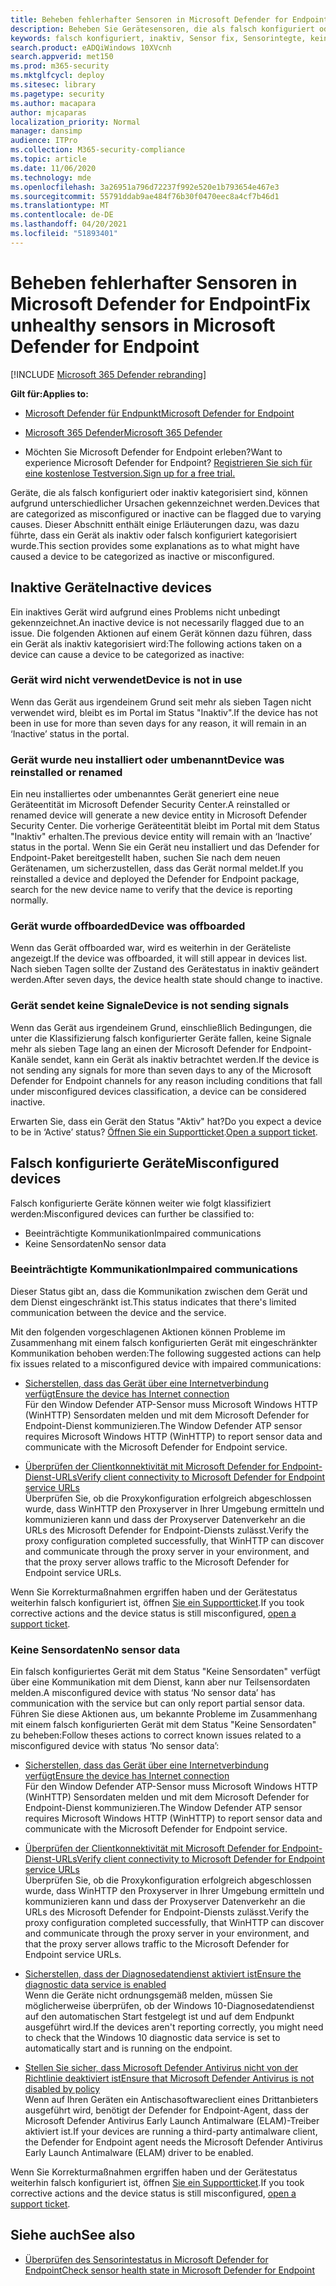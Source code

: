 ```yaml
---
title: Beheben fehlerhafter Sensoren in Microsoft Defender for Endpoint
description: Beheben Sie Gerätesensoren, die als falsch konfiguriert oder inaktiv melden, sodass der Dienst Daten vom Gerät empfängt.
keywords: falsch konfiguriert, inaktiv, Sensor fix, Sensorintegte, keine Sensordaten, Sensordaten, beeinträchtigte Kommunikation, Kommunikation
search.product: eADQiWindows 10XVcnh
search.appverid: met150
ms.prod: m365-security
ms.mktglfcycl: deploy
ms.sitesec: library
ms.pagetype: security
ms.author: macapara
author: mjcaparas
localization_priority: Normal
manager: dansimp
audience: ITPro
ms.collection: M365-security-compliance
ms.topic: article
ms.date: 11/06/2020
ms.technology: mde
ms.openlocfilehash: 3a26951a796d72237f992e520e1b793654e467e3
ms.sourcegitcommit: 55791ddab9ae484f76b30f0470eec8a4cf7b46d1
ms.translationtype: MT
ms.contentlocale: de-DE
ms.lasthandoff: 04/20/2021
ms.locfileid: "51893401"
---
```

# <a name="fix-unhealthy-sensors-in-microsoft-defender-for-endpoint"></a><span data-ttu-id="33d67-104">Beheben fehlerhafter Sensoren in Microsoft Defender for Endpoint</span><span class="sxs-lookup"><span data-stu-id="33d67-104">Fix unhealthy sensors in Microsoft Defender for Endpoint</span></span>

[!INCLUDE [Microsoft 365 Defender rebranding](../../includes/microsoft-defender.md)]

<span data-ttu-id="33d67-105">**Gilt für:**</span><span class="sxs-lookup"><span data-stu-id="33d67-105">**Applies to:**</span></span>
- [<span data-ttu-id="33d67-106">Microsoft Defender für Endpunkt</span><span class="sxs-lookup"><span data-stu-id="33d67-106">Microsoft Defender for Endpoint</span></span>](https://go.microsoft.com/fwlink/?linkid=2154037)
- [<span data-ttu-id="33d67-107">Microsoft 365 Defender</span><span class="sxs-lookup"><span data-stu-id="33d67-107">Microsoft 365 Defender</span></span>](https://go.microsoft.com/fwlink/?linkid=2118804)

- <span data-ttu-id="33d67-108">Möchten Sie Microsoft Defender for Endpoint erleben?</span><span class="sxs-lookup"><span data-stu-id="33d67-108">Want to experience Microsoft Defender for Endpoint?</span></span> [<span data-ttu-id="33d67-109">Registrieren Sie sich für eine kostenlose Testversion.</span><span class="sxs-lookup"><span data-stu-id="33d67-109">Sign up for a free trial.</span></span>](https://www.microsoft.com/microsoft-365/windows/microsoft-defender-atp?ocid=docs-wdatp-fixsensor-abovefoldlink)

<span data-ttu-id="33d67-110">Geräte, die als falsch konfiguriert oder inaktiv kategorisiert sind, können aufgrund unterschiedlicher Ursachen gekennzeichnet werden.</span><span class="sxs-lookup"><span data-stu-id="33d67-110">Devices that are categorized as misconfigured or inactive can be flagged due to varying causes.</span></span> <span data-ttu-id="33d67-111">Dieser Abschnitt enthält einige Erläuterungen dazu, was dazu führte, dass ein Gerät als inaktiv oder falsch konfiguriert kategorisiert wurde.</span><span class="sxs-lookup"><span data-stu-id="33d67-111">This section provides some explanations as to what might have caused a device to be categorized as inactive or misconfigured.</span></span>

## <a name="inactive-devices"></a><span data-ttu-id="33d67-112">Inaktive Geräte</span><span class="sxs-lookup"><span data-stu-id="33d67-112">Inactive devices</span></span>

<span data-ttu-id="33d67-113">Ein inaktives Gerät wird aufgrund eines Problems nicht unbedingt gekennzeichnet.</span><span class="sxs-lookup"><span data-stu-id="33d67-113">An inactive device is not necessarily flagged due to an issue.</span></span> <span data-ttu-id="33d67-114">Die folgenden Aktionen auf einem Gerät können dazu führen, dass ein Gerät als inaktiv kategorisiert wird:</span><span class="sxs-lookup"><span data-stu-id="33d67-114">The following actions taken on a device can cause a device to be categorized as inactive:</span></span>

### <a name="device-is-not-in-use"></a><span data-ttu-id="33d67-115">Gerät wird nicht verwendet</span><span class="sxs-lookup"><span data-stu-id="33d67-115">Device is not in use</span></span>

<span data-ttu-id="33d67-116">Wenn das Gerät aus irgendeinem Grund seit mehr als sieben Tagen nicht verwendet wird, bleibt es im Portal im Status "Inaktiv".</span><span class="sxs-lookup"><span data-stu-id="33d67-116">If the device has not been in use for more than seven days for any reason, it will remain in an ‘Inactive’ status in the portal.</span></span>

### <a name="device-was-reinstalled-or-renamed"></a><span data-ttu-id="33d67-117">Gerät wurde neu installiert oder umbenannt</span><span class="sxs-lookup"><span data-stu-id="33d67-117">Device was reinstalled or renamed</span></span>
<span data-ttu-id="33d67-118">Ein neu installiertes oder umbenanntes Gerät generiert eine neue Geräteentität im Microsoft Defender Security Center.</span><span class="sxs-lookup"><span data-stu-id="33d67-118">A reinstalled or renamed device will generate a new device entity in Microsoft Defender Security Center.</span></span> <span data-ttu-id="33d67-119">Die vorherige Geräteentität bleibt im Portal mit dem Status "Inaktiv" erhalten.</span><span class="sxs-lookup"><span data-stu-id="33d67-119">The previous device entity will remain with an ‘Inactive’ status in the portal.</span></span> <span data-ttu-id="33d67-120">Wenn Sie ein Gerät neu installiert und das Defender for Endpoint-Paket bereitgestellt haben, suchen Sie nach dem neuen Gerätenamen, um sicherzustellen, dass das Gerät normal meldet.</span><span class="sxs-lookup"><span data-stu-id="33d67-120">If you reinstalled a device and deployed the Defender for Endpoint package, search for the new device name to verify that the device is reporting normally.</span></span>

### <a name="device-was-offboarded"></a><span data-ttu-id="33d67-121">Gerät wurde offboarded</span><span class="sxs-lookup"><span data-stu-id="33d67-121">Device was offboarded</span></span>
<span data-ttu-id="33d67-122">Wenn das Gerät offboarded war, wird es weiterhin in der Geräteliste angezeigt.</span><span class="sxs-lookup"><span data-stu-id="33d67-122">If the device was offboarded, it will still appear in devices list.</span></span> <span data-ttu-id="33d67-123">Nach sieben Tagen sollte der Zustand des Gerätestatus in inaktiv geändert werden.</span><span class="sxs-lookup"><span data-stu-id="33d67-123">After seven days, the device health state should change to inactive.</span></span>

### <a name="device-is-not-sending-signals"></a><span data-ttu-id="33d67-124">Gerät sendet keine Signale</span><span class="sxs-lookup"><span data-stu-id="33d67-124">Device is not sending signals</span></span>
<span data-ttu-id="33d67-125">Wenn das Gerät aus irgendeinem Grund, einschließlich Bedingungen, die unter die Klassifizierung falsch konfigurierter Geräte fallen, keine Signale mehr als sieben Tage lang an einen der Microsoft Defender for Endpoint-Kanäle sendet, kann ein Gerät als inaktiv betrachtet werden.</span><span class="sxs-lookup"><span data-stu-id="33d67-125">If the device is not sending any signals for more than seven days to any of the Microsoft Defender for Endpoint channels for any reason including conditions that fall under misconfigured devices classification, a device can be considered inactive.</span></span> 

<span data-ttu-id="33d67-126">Erwarten Sie, dass ein Gerät den Status "Aktiv" hat?</span><span class="sxs-lookup"><span data-stu-id="33d67-126">Do you expect a device to be in ‘Active’ status?</span></span> <span data-ttu-id="33d67-127">[Öffnen Sie ein Supportticket](https://support.microsoft.com/getsupport?wf=0&tenant=ClassicCommercial&oaspworkflow=start_1.0.0.0&locale=en-us&supportregion=en-us&pesid=16055&ccsid=636206786382823561).</span><span class="sxs-lookup"><span data-stu-id="33d67-127">[Open a support ticket](https://support.microsoft.com/getsupport?wf=0&tenant=ClassicCommercial&oaspworkflow=start_1.0.0.0&locale=en-us&supportregion=en-us&pesid=16055&ccsid=636206786382823561).</span></span>

## <a name="misconfigured-devices"></a><span data-ttu-id="33d67-128">Falsch konfigurierte Geräte</span><span class="sxs-lookup"><span data-stu-id="33d67-128">Misconfigured devices</span></span>
<span data-ttu-id="33d67-129">Falsch konfigurierte Geräte können weiter wie folgt klassifiziert werden:</span><span class="sxs-lookup"><span data-stu-id="33d67-129">Misconfigured devices can further be classified to:</span></span>
- <span data-ttu-id="33d67-130">Beeinträchtigte Kommunikation</span><span class="sxs-lookup"><span data-stu-id="33d67-130">Impaired communications</span></span>
- <span data-ttu-id="33d67-131">Keine Sensordaten</span><span class="sxs-lookup"><span data-stu-id="33d67-131">No sensor data</span></span>

### <a name="impaired-communications"></a><span data-ttu-id="33d67-132">Beeinträchtigte Kommunikation</span><span class="sxs-lookup"><span data-stu-id="33d67-132">Impaired communications</span></span>
<span data-ttu-id="33d67-133">Dieser Status gibt an, dass die Kommunikation zwischen dem Gerät und dem Dienst eingeschränkt ist.</span><span class="sxs-lookup"><span data-stu-id="33d67-133">This status indicates that there's limited communication between the device and the service.</span></span>

<span data-ttu-id="33d67-134">Mit den folgenden vorgeschlagenen Aktionen können Probleme im Zusammenhang mit einem falsch konfigurierten Gerät mit eingeschränkter Kommunikation behoben werden:</span><span class="sxs-lookup"><span data-stu-id="33d67-134">The following suggested actions can help fix issues related to a misconfigured device with impaired communications:</span></span>

- [<span data-ttu-id="33d67-135">Sicherstellen, dass das Gerät über eine Internetverbindung verfügt</span><span class="sxs-lookup"><span data-stu-id="33d67-135">Ensure the device has Internet connection</span></span>](troubleshoot-onboarding.md#troubleshoot-onboarding-issues-on-the-device)</br>
  <span data-ttu-id="33d67-136">Für den Window Defender ATP-Sensor muss Microsoft Windows HTTP (WinHTTP) Sensordaten melden und mit dem Microsoft Defender for Endpoint-Dienst kommunizieren.</span><span class="sxs-lookup"><span data-stu-id="33d67-136">The Window Defender ATP sensor requires Microsoft Windows HTTP (WinHTTP) to report sensor data and communicate with the Microsoft Defender for Endpoint service.</span></span>

- [<span data-ttu-id="33d67-137">Überprüfen der Clientkonnektivität mit Microsoft Defender for Endpoint-Dienst-URLs</span><span class="sxs-lookup"><span data-stu-id="33d67-137">Verify client connectivity to Microsoft Defender for Endpoint service URLs</span></span>](configure-proxy-internet.md#verify-client-connectivity-to-microsoft-defender-for-endpoint-service-urls)</br>
  <span data-ttu-id="33d67-138">Überprüfen Sie, ob die Proxykonfiguration erfolgreich abgeschlossen wurde, dass WinHTTP den Proxyserver in Ihrer Umgebung ermitteln und kommunizieren kann und dass der Proxyserver Datenverkehr an die URLs des Microsoft Defender for Endpoint-Diensts zulässt.</span><span class="sxs-lookup"><span data-stu-id="33d67-138">Verify the proxy configuration completed successfully, that WinHTTP can discover and communicate through the proxy server in your environment, and that the proxy server allows traffic to the Microsoft Defender for Endpoint service URLs.</span></span>

<span data-ttu-id="33d67-139">Wenn Sie Korrekturmaßnahmen ergriffen haben und der Gerätestatus weiterhin falsch konfiguriert ist, öffnen [Sie ein Supportticket](https://go.microsoft.com/fwlink/?LinkID=761093&clcid=0x409).</span><span class="sxs-lookup"><span data-stu-id="33d67-139">If you took corrective actions and the device status is still misconfigured, [open a support ticket](https://go.microsoft.com/fwlink/?LinkID=761093&clcid=0x409).</span></span>

### <a name="no-sensor-data"></a><span data-ttu-id="33d67-140">Keine Sensordaten</span><span class="sxs-lookup"><span data-stu-id="33d67-140">No sensor data</span></span>
<span data-ttu-id="33d67-141">Ein falsch konfiguriertes Gerät mit dem Status "Keine Sensordaten" verfügt über eine Kommunikation mit dem Dienst, kann aber nur Teilsensordaten melden.</span><span class="sxs-lookup"><span data-stu-id="33d67-141">A misconfigured device with status ‘No sensor data’ has communication with the service but can only report partial sensor data.</span></span>
<span data-ttu-id="33d67-142">Führen Sie diese Aktionen aus, um bekannte Probleme im Zusammenhang mit einem falsch konfigurierten Gerät mit dem Status "Keine Sensordaten" zu beheben:</span><span class="sxs-lookup"><span data-stu-id="33d67-142">Follow theses actions to correct known issues related to a misconfigured device with status ‘No sensor data’:</span></span>

- [<span data-ttu-id="33d67-143">Sicherstellen, dass das Gerät über eine Internetverbindung verfügt</span><span class="sxs-lookup"><span data-stu-id="33d67-143">Ensure the device has Internet connection</span></span>](troubleshoot-onboarding.md#troubleshoot-onboarding-issues-on-the-device)</br>
  <span data-ttu-id="33d67-144">Für den Window Defender ATP-Sensor muss Microsoft Windows HTTP (WinHTTP) Sensordaten melden und mit dem Microsoft Defender for Endpoint-Dienst kommunizieren.</span><span class="sxs-lookup"><span data-stu-id="33d67-144">The Window Defender ATP sensor requires Microsoft Windows HTTP (WinHTTP) to report sensor data and communicate with the Microsoft Defender for Endpoint service.</span></span>

- [<span data-ttu-id="33d67-145">Überprüfen der Clientkonnektivität mit Microsoft Defender for Endpoint-Dienst-URLs</span><span class="sxs-lookup"><span data-stu-id="33d67-145">Verify client connectivity to Microsoft Defender for Endpoint service URLs</span></span>](configure-proxy-internet.md#verify-client-connectivity-to-microsoft-defender-for-endpoint-service-urls)</br>
  <span data-ttu-id="33d67-146">Überprüfen Sie, ob die Proxykonfiguration erfolgreich abgeschlossen wurde, dass WinHTTP den Proxyserver in Ihrer Umgebung ermitteln und kommunizieren kann und dass der Proxyserver Datenverkehr an die URLs des Microsoft Defender for Endpoint-Diensts zulässt.</span><span class="sxs-lookup"><span data-stu-id="33d67-146">Verify the proxy configuration completed successfully, that WinHTTP can discover and communicate through the proxy server in your environment, and that the proxy server allows traffic to the Microsoft Defender for Endpoint service URLs.</span></span>

- [<span data-ttu-id="33d67-147">Sicherstellen, dass der Diagnosedatendienst aktiviert ist</span><span class="sxs-lookup"><span data-stu-id="33d67-147">Ensure the diagnostic data service is enabled</span></span>](troubleshoot-onboarding.md#ensure-the-diagnostics-service-is-enabled)</br>
<span data-ttu-id="33d67-148">Wenn die Geräte nicht ordnungsgemäß melden, müssen Sie möglicherweise überprüfen, ob der Windows 10-Diagnosedatendienst auf den automatischen Start festgelegt ist und auf dem Endpunkt ausgeführt wird.</span><span class="sxs-lookup"><span data-stu-id="33d67-148">If the devices aren't reporting correctly, you might need to check that the Windows 10 diagnostic data service is set to automatically start and is running on the endpoint.</span></span>

- [<span data-ttu-id="33d67-149">Stellen Sie sicher, dass Microsoft Defender Antivirus nicht von der Richtlinie deaktiviert ist</span><span class="sxs-lookup"><span data-stu-id="33d67-149">Ensure that Microsoft Defender Antivirus is not disabled by policy</span></span>](troubleshoot-onboarding.md#ensure-that-microsoft-defender-antivirus-is-not-disabled-by-a-policy)</br>
<span data-ttu-id="33d67-150">Wenn auf Ihren Geräten ein Antischasoftwareclient eines Drittanbieters ausgeführt wird, benötigt der Defender for Endpoint-Agent, dass der Microsoft Defender Antivirus Early Launch Antimalware (ELAM)-Treiber aktiviert ist.</span><span class="sxs-lookup"><span data-stu-id="33d67-150">If your devices are running a third-party antimalware client, the Defender for Endpoint agent needs the Microsoft Defender Antivirus Early Launch Antimalware (ELAM) driver to be enabled.</span></span>

<span data-ttu-id="33d67-151">Wenn Sie Korrekturmaßnahmen ergriffen haben und der Gerätestatus weiterhin falsch konfiguriert ist, öffnen [Sie ein Supportticket](https://go.microsoft.com/fwlink/?LinkID=761093&clcid=0x409).</span><span class="sxs-lookup"><span data-stu-id="33d67-151">If you took corrective actions and the device status is still misconfigured, [open a support ticket](https://go.microsoft.com/fwlink/?LinkID=761093&clcid=0x409).</span></span>

## <a name="see-also"></a><span data-ttu-id="33d67-152">Siehe auch</span><span class="sxs-lookup"><span data-stu-id="33d67-152">See also</span></span>
- [<span data-ttu-id="33d67-153">Überprüfen des Sensorintestatus in Microsoft Defender for Endpoint</span><span class="sxs-lookup"><span data-stu-id="33d67-153">Check sensor health state in Microsoft Defender for Endpoint</span></span>](check-sensor-status.md)

